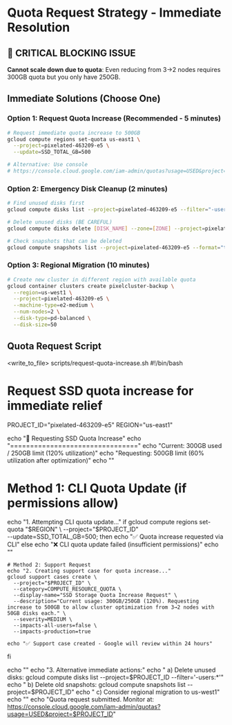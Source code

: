 # Quota Request Strategy - Immediate Resolution

## 🚨 CRITICAL BLOCKING ISSUE
**Cannot scale down due to quota**: Even reducing from 3→2 nodes requires 300GB quota but you only have 250GB.

## Immediate Solutions (Choose One)

### Option 1: Request Quota Increase (Recommended - 5 minutes)
```bash
# Request immediate quota increase to 500GB
gcloud compute regions set-quota us-east1 \
  --project=pixelated-463209-e5 \
  --update=SSD_TOTAL_GB=500

# Alternative: Use console
# https://console.cloud.google.com/iam-admin/quotas?usage=USED&project=pixelated-463209-e5
```

### Option 2: Emergency Disk Cleanup (2 minutes)
```bash
# Find unused disks first
gcloud compute disks list --project=pixelated-463209-e5 --filter="-users:*" --format="table(name,zone,sizeGb)"

# Delete unused disks (BE CAREFUL)
gcloud compute disks delete [DISK_NAME] --zone=[ZONE] --project=pixelated-463209-e5 --quiet

# Check snapshots that can be deleted
gcloud compute snapshots list --project=pixelated-463209-e5 --format="table(name,diskSizeGb,creationTimestamp)"
```

### Option 3: Regional Migration (10 minutes)
```bash
# Create new cluster in different region with available quota
gcloud container clusters create pixelcluster-backup \
  --region=us-west1 \
  --project=pixelated-463209-e5 \
  --machine-type=e2-medium \
  --num-nodes=2 \
  --disk-type=pd-balanced \
  --disk-size=50
```

## Quota Request Script

<write_to_file>
<path>scripts/request-quota-increase.sh</path>
<content>
#!/bin/bash
# Request SSD quota increase for immediate relief

PROJECT_ID="pixelated-463209-e5"
REGION="us-east1"

echo "🚀 Requesting SSD Quota Increase"
echo "================================"
echo "Current: 300GB used / 250GB limit (120% utilization)"
echo "Requesting: 500GB limit (60% utilization after optimization)"
echo ""

# Method 1: CLI Quota Update (if permissions allow)
echo "1. Attempting CLI quota update..."
if gcloud compute regions set-quota "$REGION" \
  --project="$PROJECT_ID" \
  --update=SSD_TOTAL_GB=500; then
    echo "✅ Quota increase requested via CLI"
else
    echo "❌ CLI quota update failed (insufficient permissions)"
    echo ""
    
    # Method 2: Support Request
    echo "2. Creating support case for quota increase..."
    gcloud support cases create \
      --project="$PROJECT_ID" \
      --category=COMPUTE_RESOURCE_QUOTA \
      --display-name="SSD Storage Quota Increase Request" \
      --description="Current usage: 300GB/250GB (120%). Requesting increase to 500GB to allow cluster optimization from 3→2 nodes with 50GB disks each." \
      --severity=MEDIUM \
      --impacts-all-users=false \
      --impacts-production=true
    
    echo "✅ Support case created - Google will review within 24 hours"
fi

echo ""
echo "3. Alternative immediate actions:"
echo "   a) Delete unused disks: gcloud compute disks list --project=$PROJECT_ID --filter='-users:*'"
echo "   b) Delete old snapshots: gcloud compute snapshots list --project=$PROJECT_ID"
echo "   c) Consider regional migration to us-west1"
echo ""
echo "Quota request submitted. Monitor at: https://console.cloud.google.com/iam-admin/quotas?usage=USED&project=$PROJECT_ID"